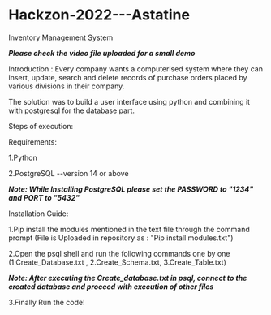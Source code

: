 # Hackzon-2022---Astatine
Inventory Management System

***Please check the video file uploaded for a small demo***

Introduction :
Every company wants a computerised system where they can insert, update, search and delete
records of purchase orders placed by various divisions in their company.

The solution was to build a user interface using python and combining it with
postgresql for the database part.

Steps of execution:

Requirements:

1.Python

2.PostgreSQL --version 14 or above

***Note: While Installing PostgreSQL please set the PASSWORD to "1234" and PORT to "5432"***

Installation Guide:

1.Pip install the modules mentioned in the text file through the command prompt (File is Uploaded in repository as : "Pip install modules.txt")

2.Open the psql shell and run the following commands one by one (1.Create_Database.txt , 2.Create_Schema.txt, 3.Create_Table.txt)

***Note: After executing the Create_database.txt in psql, connect to the created database and proceed with execution of other files***

3.Finally Run the code!
